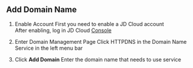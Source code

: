 ## Add Domain Name

1. Enable Account
  First you need to enable a JD Cloud account<br>
  After enabling, log in JD Cloud [Console](https://console.jdcloud.com) 

2. Enter Domain Management Page
  Click HTTPDNS in the Domain Name Service in the left menu bar

3. Click **Add Domain**
  Enter the domain name that needs to use service






